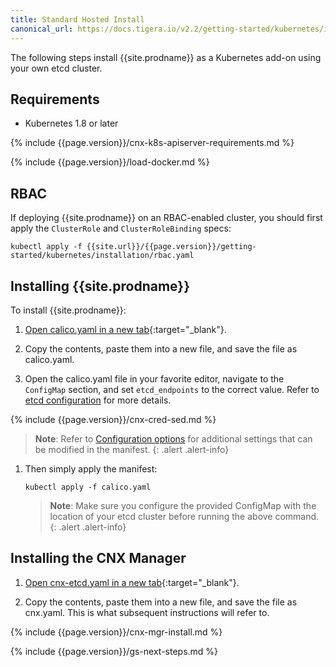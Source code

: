 ```yaml
---
title: Standard Hosted Install
canonical_url: https://docs.tigera.io/v2.2/getting-started/kubernetes/installation/
---
```


The following steps install {{site.prodname}} as a Kubernetes add-on using your own etcd cluster.

## Requirements

- Kubernetes 1.8 or later

{% include {{page.version}}/cnx-k8s-apiserver-requirements.md %}

{% include {{page.version}}/load-docker.md %}

## RBAC

If deploying {{site.prodname}} on an RBAC-enabled cluster, you should first apply the `ClusterRole` and `ClusterRoleBinding` specs:

```
kubectl apply -f {{site.url}}/{{page.version}}/getting-started/kubernetes/installation/rbac.yaml
```

## Installing {{site.prodname}}

To install {{site.prodname}}:

1. [Open calico.yaml in a new tab](calico.yaml){:target="_blank"}.

1. Copy the contents, paste them into a new file, and save the file as calico.yaml.

1. Open the calico.yaml file in your favorite editor, navigate to the `ConfigMap`
   section, and set `etcd_endpoints` to the correct value. Refer to [etcd configuration](index#etcd-configuration)
   for more details.

{% include {{page.version}}/cnx-cred-sed.md %}

   > **Note**: Refer to [Configuration options](index#configuration-options) for additional
   > settings that can be modified in the manifest.
   {: .alert .alert-info}

1. Then simply apply the manifest:

   ```shell
   kubectl apply -f calico.yaml
   ```

   > **Note**: Make sure you configure the provided ConfigMap with the
   > location of your etcd cluster before running the above command.
   {: .alert .alert-info}

## Installing the CNX Manager

1. [Open cnx-etcd.yaml in a new tab](cnx/1.7/cnx-etcd.yaml){:target="_blank"}.

1. Copy the contents, paste them into a new file, and save the file as cnx.yaml.
   This is what subsequent instructions will refer to.

{% include {{page.version}}/cnx-mgr-install.md %}

{% include {{page.version}}/gs-next-steps.md %}
